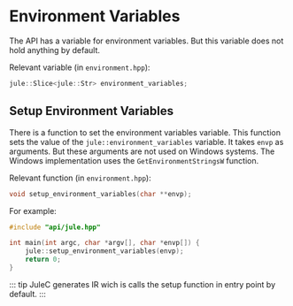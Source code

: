 # Environment Variables

The API has a variable for environment variables. But this variable does not hold anything by default.

Relevant variable (in `environment.hpp`):
```cpp
jule::Slice<jule::Str> environment_variables;
```

## Setup Environment Variables

There is a function to set the environment variables variable. This function sets the value of the `jule::environment_variables` variable. It takes `envp` as arguments. But these arguments are not used on Windows systems. The Windows implementation uses the `GetEnvironmentStringsW` function.

Relevant function (in `environment.hpp`):
```cpp
void setup_environment_variables(char **envp);
```

For example:
```cpp
#include "api/jule.hpp"

int main(int argc, char *argv[], char *envp[]) {
    jule::setup_environment_variables(envp);
    return 0;
}
```

::: tip
JuleC generates IR wich is calls the setup function in entry point by default.
:::
